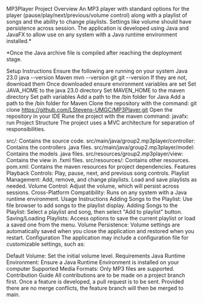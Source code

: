 MP3Player
Project Overview
An MP3 player with standard options for the player (pause/play/next/previous/volume control) along with a playlist of songs and the ability to change playlists. Settings like volume should have persistence across session. The application is developed using Java and JavaFX to allow use on any system with a Java runtime environment installed.*

*Once the Java archive file is compiled after reaching the deployment stage.

Setup Instructions
Ensure the following are running on your system
Java 23.0
java --version
Maven
mvn --version
git
git --version
If they are not, download them
Once downloaded ensure environment variables are set
Set JAVA_HOME to the java 23.0 directory
Set MAVEN_HOME to the maven directory
Set path variables
Add a path to the /bin folder for Java
Add a path to the /bin folder for Maven
Clone the repository with the command: git clone https://github.com/LStevens-UMGC/MP3Player.git
Open the repository in your IDE
Rune the project with the maven command: javafx: run
Project Structure
The project uses a MVC architecture for separation of responsibilities.

src/: Contains the source code.
src/main/java/group2.mp3player/controller: Contains the controllers .java files.
src/main/java/group2.mp3player/model: Contains the models .java files.
src/resources/group2.mp3player/view: Contains the view in .fxml files.
src/resources/: Contains other resources.
pom.xml: Contains the maven resources for project dependencies.
Features
Playback Controls: Play, pause, next, and previous song controls.
Playlist Management: Add, remove, and change playlists. Load and save playlists as needed.
Volume Control: Adjust the volume, which will persist across sessions.
Cross-Platform Compatibility: Runs on any system with a Java runtime environment.
Usage Instructions
Adding Songs to the Playlist: Use file browser to add songs to the playlist display.
Adding Songs to the Playlist: Select a playlist and song, then select "Add to playlist" button.
Saving/Loading Playlists: Access options to save the current playlist or load a saved one from the menu.
Volume Persistence: Volume settings are automatically saved when you close the application and restored when you restart.
Configuration
The application may include a configuration file for customizable settings, such as:

Default Volume: Set the initial volume level.
Requirements
Java Runtime Environment: Ensure a Java Runtime Environment is installed on your computer
Supported Media Formats: Only MP3 files are supported.
Contribution Guide
All contributions are to be made on a project branch first. Once a feature is developed, a pull request is to be sent. Provided there are no merge conflicts, the feature branch will then be merged to main.
